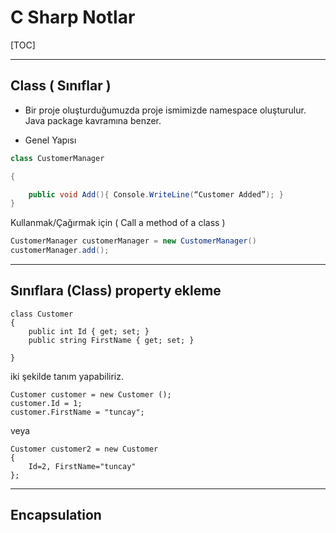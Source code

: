 # C Sharp Notlar

[TOC]



----

## Class ( Sınıflar )

- Bir proje oluşturduğumuzda proje ismimizde namespace oluşturulur. Java package kavramına benzer.

- Genel Yapısı

````csharp
class CustomerManager 

{ 

	public void Add(){ Console.WriteLine(“Customer Added”); } 
}
````



Kullanmak/Çağırmak için ( Call a method of a class )

```csharp
CustomerManager customerManager = new CustomerManager() 
customerManager.add();
```

---

## Sınıflara (Class) property ekleme

    class Customer
    {
        public int Id { get; set; }
        public string FirstName { get; set; }
    
    }

iki şekilde tanım yapabiliriz.
    
    Customer customer = new Customer ();
    customer.Id = 1;
    customer.FirstName = "tuncay";

veya

    Customer customer2 = new Customer
    {
        Id=2, FirstName="tuncay"
    };

----

## Encapsulation

